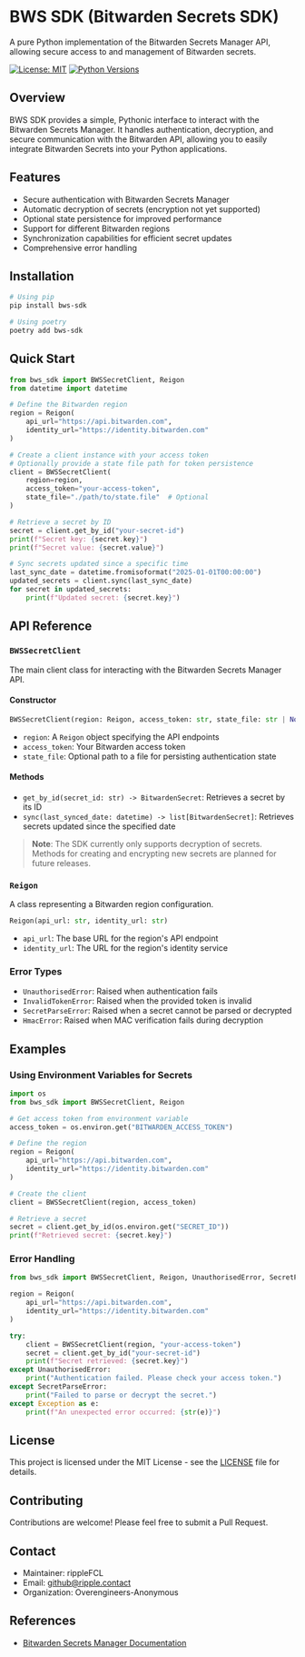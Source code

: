 # BWS SDK (Bitwarden Secrets SDK)

A pure Python implementation of the Bitwarden Secrets Manager API, allowing secure access to and management of Bitwarden secrets.

[![License: MIT](https://img.shields.io/badge/License-MIT-yellow.svg)](https://opensource.org/licenses/MIT)
[![Python Versions](https://img.shields.io/badge/python-3.13%2B-blue)](https://www.python.org/)

## Overview

BWS SDK provides a simple, Pythonic interface to interact with the Bitwarden Secrets Manager. It handles authentication, decryption, and secure communication with the Bitwarden API, allowing you to easily integrate Bitwarden Secrets into your Python applications.

## Features

- Secure authentication with Bitwarden Secrets Manager
- Automatic decryption of secrets (encryption not yet supported)
- Optional state persistence for improved performance
- Support for different Bitwarden regions
- Synchronization capabilities for efficient secret updates
- Comprehensive error handling

## Installation

```bash
# Using pip
pip install bws-sdk

# Using poetry
poetry add bws-sdk
```

## Quick Start

```python
from bws_sdk import BWSSecretClient, Reigon
from datetime import datetime

# Define the Bitwarden region
region = Reigon(
    api_url="https://api.bitwarden.com",
    identity_url="https://identity.bitwarden.com"
)

# Create a client instance with your access token
# Optionally provide a state file path for token persistence
client = BWSSecretClient(
    region=region,
    access_token="your-access-token",
    state_file="./path/to/state.file"  # Optional
)

# Retrieve a secret by ID
secret = client.get_by_id("your-secret-id")
print(f"Secret key: {secret.key}")
print(f"Secret value: {secret.value}")

# Sync secrets updated since a specific time
last_sync_date = datetime.fromisoformat("2025-01-01T00:00:00")
updated_secrets = client.sync(last_sync_date)
for secret in updated_secrets:
    print(f"Updated secret: {secret.key}")
```

## API Reference

### `BWSSecretClient`

The main client class for interacting with the Bitwarden Secrets Manager API.

#### Constructor

```python
BWSSecretClient(region: Reigon, access_token: str, state_file: str | None = None)
```

- `region`: A `Reigon` object specifying the API endpoints
- `access_token`: Your Bitwarden access token
- `state_file`: Optional path to a file for persisting authentication state

#### Methods

- `get_by_id(secret_id: str) -> BitwardenSecret`: Retrieves a secret by its ID
- `sync(last_synced_date: datetime) -> list[BitwardenSecret]`: Retrieves secrets updated since the specified date

> **Note**: The SDK currently only supports decryption of secrets. Methods for creating and encrypting new secrets are planned for future releases.

### `Reigon`

A class representing a Bitwarden region configuration.

```python
Reigon(api_url: str, identity_url: str)
```

- `api_url`: The base URL for the region's API endpoint
- `identity_url`: The URL for the region's identity service

### Error Types

- `UnauthorisedError`: Raised when authentication fails
- `InvalidTokenError`: Raised when the provided token is invalid
- `SecretParseError`: Raised when a secret cannot be parsed or decrypted
- `HmacError`: Raised when MAC verification fails during decryption

## Examples

### Using Environment Variables for Secrets

```python
import os
from bws_sdk import BWSSecretClient, Reigon

# Get access token from environment variable
access_token = os.environ.get("BITWARDEN_ACCESS_TOKEN")

# Define the region
region = Reigon(
    api_url="https://api.bitwarden.com",
    identity_url="https://identity.bitwarden.com"
)

# Create the client
client = BWSSecretClient(region, access_token)

# Retrieve a secret
secret = client.get_by_id(os.environ.get("SECRET_ID"))
print(f"Retrieved secret: {secret.key}")
```

### Error Handling

```python
from bws_sdk import BWSSecretClient, Reigon, UnauthorisedError, SecretParseError

region = Reigon(
    api_url="https://api.bitwarden.com",
    identity_url="https://identity.bitwarden.com"
)

try:
    client = BWSSecretClient(region, "your-access-token")
    secret = client.get_by_id("your-secret-id")
    print(f"Secret retrieved: {secret.key}")
except UnauthorisedError:
    print("Authentication failed. Please check your access token.")
except SecretParseError:
    print("Failed to parse or decrypt the secret.")
except Exception as e:
    print(f"An unexpected error occurred: {str(e)}")
```

## License

This project is licensed under the MIT License - see the [LICENSE](LICENSE) file for details.

## Contributing

Contributions are welcome! Please feel free to submit a Pull Request.

## Contact

- Maintainer: rippleFCL
- Email: github@ripple.contact
- Organization: Overengineers-Anonymous

## References

- [Bitwarden Secrets Manager Documentation](https://bitwarden.com/help/secrets-manager/)





